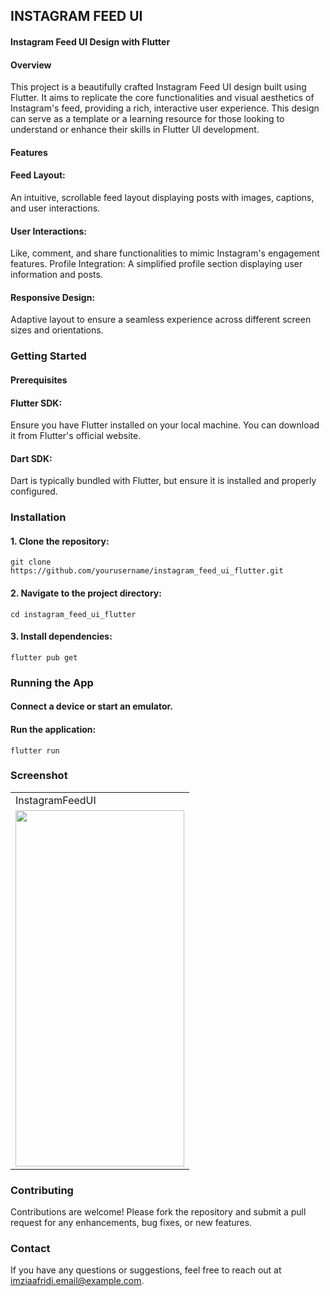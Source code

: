 ## INSTAGRAM FEED UI

#### Instagram Feed UI Design with Flutter
#### Overview
This project is a beautifully crafted Instagram Feed UI design built using Flutter. It aims to replicate the core functionalities and visual aesthetics of Instagram's feed, providing a rich, interactive user experience. This design can serve as a template or a learning resource for those looking to understand or enhance their skills in Flutter UI development.

#### Features
#### Feed Layout:
An intuitive, scrollable feed layout displaying posts with images, captions, and user interactions.
#### User Interactions: 
Like, comment, and share functionalities to mimic Instagram's engagement features.
Profile Integration: A simplified profile section displaying user information and posts.
#### Responsive Design:
Adaptive layout to ensure a seamless experience across different screen sizes and orientations.

### Getting Started
#### Prerequisites
#### Flutter SDK: 
Ensure you have Flutter installed on your local machine. You can download it from Flutter's official website.
#### Dart SDK:
Dart is typically bundled with Flutter, but ensure it is installed and properly configured.

### Installation
#### 1. Clone the repository:
``` git clone https://github.com/yourusername/instagram_feed_ui_flutter.git ```

#### 2. Navigate to the project directory:
``` cd instagram_feed_ui_flutter ```

#### 3. Install dependencies:
``` flutter pub get ```

### Running the App
#### Connect a device or start an emulator.
#### Run the application:
``` flutter run ```



### Screenshot

<table>
  <tr> 
     <td>InstagramFeedUI</td> 
  </tr>
  <tr>
      <td><img src="https://github.com/imziaurrehman/InstagramFeedUI/blob/main/assets/app-demo-img.png" width=270 height=570></td>
  </tr>
</table>


### Contributing
Contributions are welcome! Please fork the repository and submit a pull request for any enhancements, bug fixes, or new features.

### Contact
If you have any questions or suggestions, feel free to reach out at imziaafridi.email@example.com.



